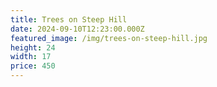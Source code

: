 ```yaml
---
title: Trees on Steep Hill
date: 2024-09-10T12:23:00.000Z
featured_image: /img/trees-on-steep-hill.jpg
height: 24
width: 17
price: 450
---
```

